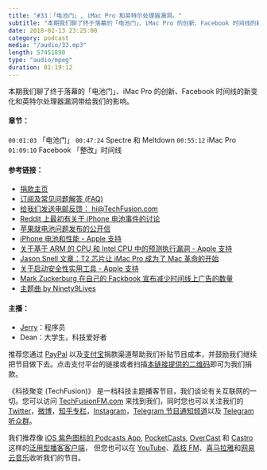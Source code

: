 ```yaml
---
title: "#33：「电池门」, iMac Pro 和英特尔处理器漏洞。"
subtitle: "本期我们聊了终于落幕的「电池门」、iMac Pro 的创新、Facebook 时间线的新变化和英特尔处理器漏洞带给我们的影响。"
date: 2018-02-13 23:25:00
category: podcast
media: "/audio/33.mp3"
length: 57451890 
type: "audio/mpeg"
duration: 01:19:12
---
```

本期我们聊了终于落幕的「电池门」、iMac Pro 的创新、Facebook 时间线的新变化和英特尔处理器漏洞带给我们的影响。

#### 章节：

```00:01:03``` 「电池门」
```00:47:24``` Spectre 和 Meltdown
```00:55:12``` iMac Pro
```01:09:10``` Facebook 「整改」时间线

#### 参考链接：

- [捐款主页](https://techfusionfm.com/donate)
- [订阅及常见问题解答 (FAQ)](https://techfusionfm.com/faq)
- [给我们发送电邮反馈： hi@TechFusion.com](mailto:hi@techfusionfm.com)
- [Reddit 上最初有关于 iPhone 电池事件的讨论](https://www.reddit.com/r/iphone/comments/7inu45/psa_iphone_slow_try_replacing_your_battery/)
- [苹果就电池问题发布的公开信](https://www.apple.com/iphone-battery-and-performance/)
- [iPhone 电池和性能 - Apple 支持](https://support.apple.com/zh-cn/HT208387)
- [关于基于 ARM 的 CPU 和 Intel CPU 中的预测执行漏洞 - Apple 支持](https://support.apple.com/zh-cn/HT208394)
- [Jason Snell 文章：T2 芯片让 iMac Pro 成为了 Mac 革命的开始](https://www.macworld.com/article/3245764/macs/the-t2-chip-makes-the-imac-pro-the-start-of-a-mac-revolution.html)
- [关于启动安全性实用工具 - Apple 支持](https://support.apple.com/zh-cn/HT208198)
- [Mark Zuckerburg 在自己的 Fackbook 宣布减少时间线上广告的数量](https://www.facebook.com/zuck/posts/10104413015393571)
- [主题曲 by Ninety9Lives](http://99l.tv/BleedingThroughYU)

#### 主播：
- [Jerry](https://twitter.com/jerryfzhang)：程序员
- Dean：大学生，科技爱好者

推荐您通过 [PayPal](https://paypal.me/techfusionfm/5) 以及[支付宝](HTTPS://QR.ALIPAY.COM/FKX09288AJOENI0MVZXM12)捐款渠道帮助我们补贴节目成本，并鼓励我们继续把节目做下去。点击支付平台的链接或者扫描[本链接提供的二维码](https://techfusionfm.com/images/QR.JPG)即可为我们捐款。

《科技聚变 (TechFusion)》 是一档科技主题播客节目，我们谈论有关互联网的一切。您可以访问 [TechFusionFM.com](https://TechFusionFM.com) 来找到我们，同时您也可以关注我们的 [Twitter](http://twitter.com/TechFusionFM)，[微博](https://TechFusionFM.com/images/Weibo-Icon-BW.svg)，[知乎专栏](https://zhuanlan.zhihu.com/TechFusion)，[Instagram](http://instagram.com/TechFusionFM)，[Telegram 节目通知频道](https://t.me/TechFusionFM)以及 [Telegram 听众群](https://t.me/TechFusionChat)。

我们推荐像 [iOS 紫色图标的 Podcasts App](https://itunes.apple.com/cn/podcast/id1202658654), [PocketCasts](http://pca.st/podcast/28fcd200-cc7c-0134-10da-25324e2a541d), [OverCast](https://overcast.fm) 和 [Castro](http://supertop.co/castro/) 这样的[泛用型播客客户端](https://techfusionfm.com/faq)， 但您也可以在 [YouTube](https://www.youtube.com/channel/UC6uvHf21Tjm5lepw6P2Ki-Q)、[荔枝 FM](https://www.lizhi.fm/1494013/)、[喜马拉雅](http://www.ximalaya.com/72456289/album/6648521)和[网易云音乐](http://music.163.com/#/djradio?id=347498120)收听我们的节目。
